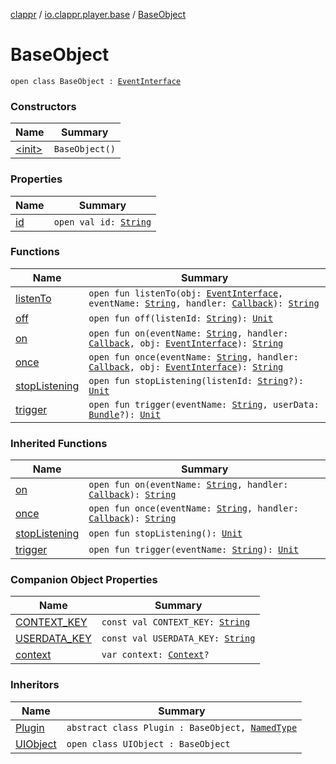 [clappr](../../index.md) / [io.clappr.player.base](../index.md) / [BaseObject](.)

# BaseObject

`open class BaseObject : `[`EventInterface`](../-event-interface/index.md)

### Constructors

| Name | Summary |
|---|---|
| [&lt;init&gt;](-init-.md) | `BaseObject()` |

### Properties

| Name | Summary |
|---|---|
| [id](id.md) | `open val id: `[`String`](https://kotlinlang.org/api/latest/jvm/stdlib/kotlin/-string/index.html) |

### Functions

| Name | Summary |
|---|---|
| [listenTo](listen-to.md) | `open fun listenTo(obj: `[`EventInterface`](../-event-interface/index.md)`, eventName: `[`String`](https://kotlinlang.org/api/latest/jvm/stdlib/kotlin/-string/index.html)`, handler: `[`Callback`](../-callback/index.md)`): `[`String`](https://kotlinlang.org/api/latest/jvm/stdlib/kotlin/-string/index.html) |
| [off](off.md) | `open fun off(listenId: `[`String`](https://kotlinlang.org/api/latest/jvm/stdlib/kotlin/-string/index.html)`): `[`Unit`](https://kotlinlang.org/api/latest/jvm/stdlib/kotlin/-unit/index.html) |
| [on](on.md) | `open fun on(eventName: `[`String`](https://kotlinlang.org/api/latest/jvm/stdlib/kotlin/-string/index.html)`, handler: `[`Callback`](../-callback/index.md)`, obj: `[`EventInterface`](../-event-interface/index.md)`): `[`String`](https://kotlinlang.org/api/latest/jvm/stdlib/kotlin/-string/index.html) |
| [once](once.md) | `open fun once(eventName: `[`String`](https://kotlinlang.org/api/latest/jvm/stdlib/kotlin/-string/index.html)`, handler: `[`Callback`](../-callback/index.md)`, obj: `[`EventInterface`](../-event-interface/index.md)`): `[`String`](https://kotlinlang.org/api/latest/jvm/stdlib/kotlin/-string/index.html) |
| [stopListening](stop-listening.md) | `open fun stopListening(listenId: `[`String`](https://kotlinlang.org/api/latest/jvm/stdlib/kotlin/-string/index.html)`?): `[`Unit`](https://kotlinlang.org/api/latest/jvm/stdlib/kotlin/-unit/index.html) |
| [trigger](trigger.md) | `open fun trigger(eventName: `[`String`](https://kotlinlang.org/api/latest/jvm/stdlib/kotlin/-string/index.html)`, userData: `[`Bundle`](https://developer.android.com/reference/android/os/Bundle.html)`?): `[`Unit`](https://kotlinlang.org/api/latest/jvm/stdlib/kotlin/-unit/index.html) |

### Inherited Functions

| Name | Summary |
|---|---|
| [on](../-event-interface/on.md) | `open fun on(eventName: `[`String`](https://kotlinlang.org/api/latest/jvm/stdlib/kotlin/-string/index.html)`, handler: `[`Callback`](../-callback/index.md)`): `[`String`](https://kotlinlang.org/api/latest/jvm/stdlib/kotlin/-string/index.html) |
| [once](../-event-interface/once.md) | `open fun once(eventName: `[`String`](https://kotlinlang.org/api/latest/jvm/stdlib/kotlin/-string/index.html)`, handler: `[`Callback`](../-callback/index.md)`): `[`String`](https://kotlinlang.org/api/latest/jvm/stdlib/kotlin/-string/index.html) |
| [stopListening](../-event-interface/stop-listening.md) | `open fun stopListening(): `[`Unit`](https://kotlinlang.org/api/latest/jvm/stdlib/kotlin/-unit/index.html) |
| [trigger](../-event-interface/trigger.md) | `open fun trigger(eventName: `[`String`](https://kotlinlang.org/api/latest/jvm/stdlib/kotlin/-string/index.html)`): `[`Unit`](https://kotlinlang.org/api/latest/jvm/stdlib/kotlin/-unit/index.html) |

### Companion Object Properties

| Name | Summary |
|---|---|
| [CONTEXT_KEY](-c-o-n-t-e-x-t_-k-e-y.md) | `const val CONTEXT_KEY: `[`String`](https://kotlinlang.org/api/latest/jvm/stdlib/kotlin/-string/index.html) |
| [USERDATA_KEY](-u-s-e-r-d-a-t-a_-k-e-y.md) | `const val USERDATA_KEY: `[`String`](https://kotlinlang.org/api/latest/jvm/stdlib/kotlin/-string/index.html) |
| [context](context.md) | `var context: `[`Context`](https://developer.android.com/reference/android/content/Context.html)`?` |

### Inheritors

| Name | Summary |
|---|---|
| [Plugin](../../io.clappr.player.plugin/-plugin/index.md) | `abstract class Plugin : BaseObject, `[`NamedType`](../-named-type/index.md) |
| [UIObject](../-u-i-object/index.md) | `open class UIObject : BaseObject` |
